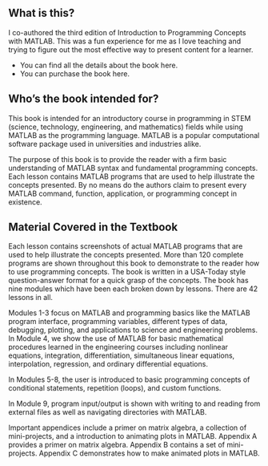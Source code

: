 ## What is this?
I co-authored the third edition of Introduction to Programming Concepts with MATLAB. This was a fun experience for me as I love teaching and trying to figure out the most effective way to present content for a learner.

- You can find all the details about the book here.
- You can purchase the book here.

## Who’s the book intended for?
This book is intended for an introductory course in programming in STEM (science, technology, engineering, and mathematics) fields while using MATLAB as the programming language. MATLAB is a popular computational software package used in universities and industries alike.


The purpose of this book is to provide the reader with a firm basic understanding of MATLAB syntax and fundamental programming concepts. Each lesson contains MATLAB programs that are used to help illustrate the concepts presented. By no means do the authors claim to present every MATLAB command, function, application, or programming concept in existence.

## Material Covered in the Textbook
Each lesson contains screenshots of actual MATLAB programs that are used to help illustrate the concepts presented. More than 120 complete programs are shown throughout this book to demonstrate to the reader how to use programming concepts. The book is written in a USA-Today style question-answer format for a quick grasp of the concepts. The book has nine modules which have been each broken down by lessons. There are 42 lessons in all.

Modules 1-3 focus on MATLAB and programming basics like the MATLAB program interface, programming variables, different types of data, debugging, plotting, and applications to science and engineering problems. In Module 4, we show the use of MATLAB for basic mathematical procedures learned in the engineering courses including nonlinear equations, integration, differentiation, simultaneous linear equations, interpolation, regression, and ordinary differential equations.

In Modules 5-8, the user is introduced to basic programming concepts of conditional statements, repetition (loops), and custom functions.

In Module 9, program input/output is shown with writing to and reading from external files as well as navigating directories with MATLAB.

Important appendices include a primer on matrix algebra, a collection of mini-projects, and a introduction to animating plots in MATLAB. Appendix A provides a primer on matrix algebra. Appendix B contains a set of mini-projects. Appendix C demonstrates how to make animated plots in MATLAB.